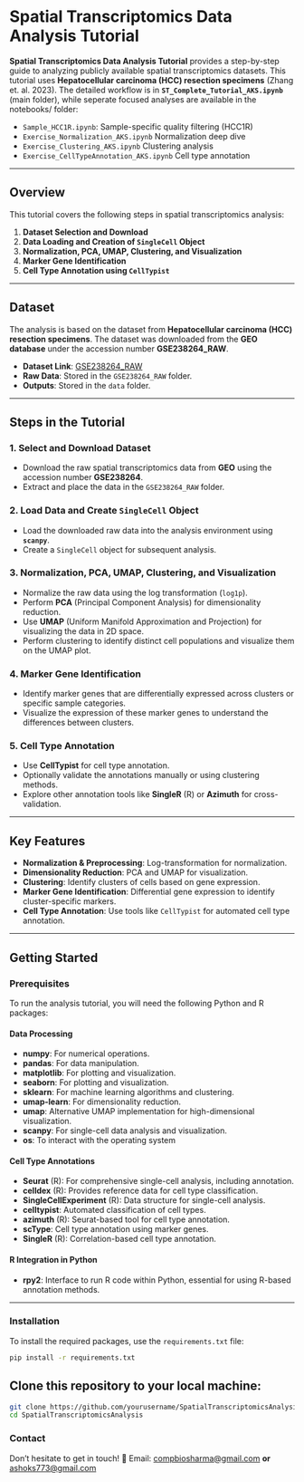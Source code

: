 # Spatial Transcriptomics Data Analysis Tutorial

**Spatial Transcriptomics Data Analysis Tutorial** provides a step-by-step guide to analyzing publicly available spatial transcriptomics datasets. This tutorial uses **Hepatocellular carcinoma (HCC) resection specimens** (Zhang et. al. 2023).  The detailed workflow is in **`ST_Complete_Tutorial_AKS.ipynb`** (main folder), while seperate focused analyses are available in the notebooks/ folder: 
- `Sample_HCC1R.ipynb`: Sample-specific quality filtering (HCC1R)
- `Exercise_Normalization_AKS.ipynb` Normalization deep dive
- `Exercise_Clustering_AKS.ipynb` Clustering analysis
- `Exercise_CellTypeAnnotation_AKS.ipynb` Cell type annotation

---
## Overview
This tutorial covers the following steps in spatial transcriptomics analysis:
1. **Dataset Selection and Download**
2. **Data Loading and Creation of `SingleCell` Object**
3. **Normalization, PCA, UMAP, Clustering, and Visualization**
4. **Marker Gene Identification**
5. **Cell Type Annotation using `CellTypist`**  
---

## Dataset
The analysis is based on the dataset from **Hepatocellular carcinoma (HCC) resection specimens**. The dataset was downloaded from the **GEO database** under the accession number **GSE238264_RAW**.
- **Dataset Link**: [GSE238264_RAW](https://www.ncbi.nlm.nih.gov/geo/query/acc.cgi?acc=GSE238264)
- **Raw Data**: Stored in the `GSE238264_RAW` folder.
- **Outputs**: Stored in the `data` folder.
---

## Steps in the Tutorial
### 1. Select and Download Dataset
- Download the raw spatial transcriptomics data from **GEO** using the accession number **GSE238264**.
- Extract and place the data in the `GSE238264_RAW` folder.

### 2. Load Data and Create `SingleCell` Object
- Load the downloaded raw data into the analysis environment using **`scanpy`**.
- Create a `SingleCell` object for subsequent analysis.

### 3. Normalization, PCA, UMAP, Clustering, and Visualization
- Normalize the raw data using the log transformation (`log1p`).
- Perform **PCA** (Principal Component Analysis) for dimensionality reduction.
- Use **UMAP** (Uniform Manifold Approximation and Projection) for visualizing the data in 2D space.
- Perform clustering to identify distinct cell populations and visualize them on the UMAP plot.

### 4. Marker Gene Identification
- Identify marker genes that are differentially expressed across clusters or specific sample categories.
- Visualize the expression of these marker genes to understand the differences between clusters.

### 5. Cell Type Annotation
- Use **CellTypist** for cell type annotation.
- Optionally validate the annotations manually or using clustering methods.
- Explore other annotation tools like **SingleR** (R) or **Azimuth** for cross-validation.
---

## Key Features
- **Normalization & Preprocessing**: Log-transformation for normalization.
- **Dimensionality Reduction**: PCA and UMAP for visualization.
- **Clustering**: Identify clusters of cells based on gene expression.
- **Marker Gene Identification**: Differential gene expression to identify cluster-specific markers.
- **Cell Type Annotation**: Use tools like `CellTypist` for automated cell type annotation.
---

## Getting Started
### Prerequisites
To run the analysis tutorial, you will need the following Python and R packages:
#### Data Processing
- **numpy**: For numerical operations.
- **pandas**: For data manipulation.
- **matplotlib**: For plotting and visualization.
- **seaborn**: For plotting and visualization.
- **sklearn**: For machine learning algorithms and clustering.
- **umap-learn**: For dimensionality reduction.
- **umap**: Alternative UMAP implementation for high-dimensional visualization.
- **scanpy**: For single-cell data analysis and visualization.
- **os**: To interact with the operating system

#### Cell Type Annotations
- **Seurat** (R): For comprehensive single-cell analysis, including annotation.
- **celldex** (R): Provides reference data for cell type classification.
- **SingleCellExperiment** (R): Data structure for single-cell analysis.
- **celltypist**: Automated classification of cell types.
- **azimuth** (R): Seurat-based tool for cell type annotation.
- **scType**: Cell type annotation using marker genes.
- **SingleR** (R): Correlation-based cell type annotation.

#### R Integration in Python
- **rpy2**: Interface to run R code within Python, essential for using R-based annotation methods.
---

### Installation
To install the required packages, use the `requirements.txt` file:
```bash
pip install -r requirements.txt
```

## Clone this repository to your local machine:
```bash
git clone https://github.com/yourusername/SpatialTranscriptomicsAnalysis.git
cd SpatialTranscriptomicsAnalysis
```

### Contact
Don’t hesitate to get in touch!
📧 Email: compbiosharma@gmail.com **or** ashoks773@gmail.com
